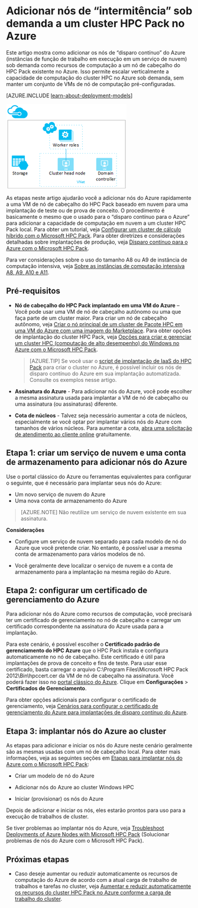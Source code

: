 <properties
 pageTitle="Adicionar nós de disparo contínuo a um cluster de HPC Pack | Microsoft Azure"
 description="Saiba como expandir a capacidade do cluster HPC Pack sob demanda adicionando instâncias de função de trabalho em execução em um serviço de nuvem"
 services="virtual-machines-windows"
 documentationCenter=""
 authors="dlepow"
 manager="timlt"
 editor=""
 tags="azure-service-management,hpc-pack"/>
<tags
ms.service="virtual-machines-windows"
 ms.devlang="na"
 ms.topic="article"
 ms.tgt_pltfrm="vm-multiple"
 ms.workload="big-compute"
 ms.date="07/15/2016"
 ms.author="danlep"/>

# Adicionar nós de “intermitência” sob demanda a um cluster HPC Pack no Azure



Este artigo mostra como adicionar os nós de “disparo contínuo” do Azure (instâncias de função de trabalho em execução em um serviço de nuvem) sob demanda como recursos de computação a um nó de cabeçalho do HPC Pack existente no Azure. Isso permite escalar verticalmente a capacidade de computação do cluster HPC no Azure sob demanda, sem manter um conjunto de VMs de nó de computação pré-configuradas.

[AZURE.INCLUDE [learn-about-deployment-models](../../includes/learn-about-deployment-models-classic-include.md)]

![Nós de disparo contínuo][burst]

As etapas neste artigo ajudarão você a adicionar nós do Azure rapidamente a uma VM de nó de cabeçalho do HPC Pack baseado em nuvem para uma implantação de teste ou de prova de conceito. O procedimento é basicamente o mesmo que o usado para o “disparo contínuo para o Azure” para adicionar a capacidade de computação em nuvem a um cluster HPC Pack local. Para obter um tutorial, veja [Configurar um cluster de cálculo híbrido com o Microsoft HPC Pack](../cloud-services/cloud-services-setup-hybrid-hpcpack-cluster.md). Para obter diretrizes e considerações detalhadas sobre implantações de produção, veja [Disparo contínuo para o Azure com o Microsoft HPC Pack](https://technet.microsoft.com/library/gg481749.aspx).

Para ver considerações sobre o uso do tamanho A8 ou A9 de instância de computação intensiva, veja [Sobre as instâncias de computação intensiva A8, A9, A10 e A11](virtual-machines-windows-a8-a9-a10-a11-specs.md).

## Pré-requisitos

* **Nó de cabeçalho do HPC Pack implantado em uma VM do Azure** – Você pode usar uma VM de nó de cabeçalho autônomo ou uma que faça parte de um cluster maior. Para criar um nó de cabeçalho autônomo, veja [Criar o nó principal de um cluster de Pacote HPC em uma VM do Azure com uma imagem do Marketplace](virtual-machines-windows-hpcpack-cluster-headnode.md). Para obter opções de implantação do cluster HPC Pack, veja [Opções para criar e gerenciar um cluster HPC (computação de alto desempenho) do Windows no Azure com o Microsoft HPC Pack](virtual-machines-windows-hpcpack-cluster-options.md).

    >[AZURE.TIP] Se você usar o [script de implantação de IaaS do HPC Pack](virtual-machines-windows-classic-hpcpack-cluster-powershell-script.md) para criar o cluster no Azure, é possível incluir os nós de disparo contínuo do Azure em sua implantação automatizada. Consulte os exemplos nesse artigo.

* **Assinatura do Azure** - Para adicionar nós do Azure, você pode escolher a mesma assinatura usada para implantar a VM de nó de cabeçalho ou uma assinatura (ou assinaturas) diferente.

* **Cota de núcleos** - Talvez seja necessário aumentar a cota de núcleos, especialmente se você optar por implantar vários nós do Azure com tamanhos de vários núcleos. Para aumentar a cota, [abra uma solicitação de atendimento ao cliente online](https://azure.microsoft.com/blog/2014/06/04/azure-limits-quotas-increase-requests/) gratuitamente.

## Etapa 1: criar um serviço de nuvem e uma conta de armazenamento para adicionar nós do Azure

Use o portal clássico do Azure ou ferramentas equivalentes para configurar o seguinte, que é necessário para implantar seus nós do Azure:

* Um novo serviço de nuvem do Azure
* Uma nova conta de armazenamento do Azure

>[AZURE.NOTE] Não reutilize um serviço de nuvem existente em sua assinatura.

**Considerações**

* Configure um serviço de nuvem separado para cada modelo de nó do Azure que você pretende criar. No entanto, é possível usar a mesma conta de armazenamento para vários modelos de nó.

* Você geralmente deve localizar o serviço de nuvem e a conta de armazenamento para a implantação na mesma região do Azure.




## Etapa 2: configurar um certificado de gerenciamento do Azure

Para adicionar nós do Azure como recursos de computação, você precisará ter um certificado de gerenciamento no nó de cabeçalho e carregar um certificado correspondente na assinatura do Azure usada para a implantação.

Para este cenário, é possível escolher o **Certificado padrão de gerenciamento do HPC Azure** que o HPC Pack instala e configura automaticamente no nó de cabeçalho. Este certificado é útil para implantações de prova de conceito e fins de teste. Para usar esse certificado, basta carregar o arquivo C:\\Program Files\\Microsoft HPC Pack 2012\\Bin\\hpccert.cer da VM de nó de cabeçalho na assinatura. Você poderá fazer isso no [portal clássico do Azure](https://manage.windowsazure.com). Clique em **Configurações** > **Certificados de Gerenciamento**.

Para obter opções adicionais para configurar o certificado de gerenciamento, veja [Cenários para configurar o certificado de gerenciamento do Azure para implantações de disparo contínuo do Azure](http://technet.microsoft.com/library/gg481759.aspx).

## Etapa 3: implantar nós do Azure ao cluster



As etapas para adicionar e iniciar os nós do Azure neste cenário geralmente são as mesmas usadas com um nó de cabeçalho local. Para obter mais informações, veja as seguintes seções em [Etapas para implantar nós do Azure com o Microsoft HPC Pack](https://technet.microsoft.com/library/gg481758.aspx):

* Criar um modelo de nó do Azure

* Adicionar nós do Azure ao cluster Windows HPC

* Iniciar (provisionar) os nós do Azure

Depois de adicionar e iniciar os nós, eles estarão prontos para uso para a execução de trabalhos de cluster.

Se tiver problemas ao implantar nós do Azure, veja [Troubleshoot Deployments of Azure Nodes with Microsoft HPC Pack](http://technet.microsoft.com/library/jj159097.aspx) (Solucionar problemas de nós do Azure com o Microsoft HPC Pack).

## Próximas etapas

* Caso deseje aumentar ou reduzir automaticamente os recursos de computação do Azure de acordo com a atual carga de trabalho de trabalhos e tarefas no cluster, veja [Aumentar e reduzir automaticamente os recursos do cluster HPC Pack no Azure conforme a carga de trabalho do cluster](virtual-machines-windows-classic-hpcpack-cluster-node-autogrowshrink.md).

<!--Image references-->
[burst]: ./media/virtual-machines-windows-classic-hpcpack-cluster-node-burst/burst.png

<!---HONumber=AcomDC_0720_2016-->